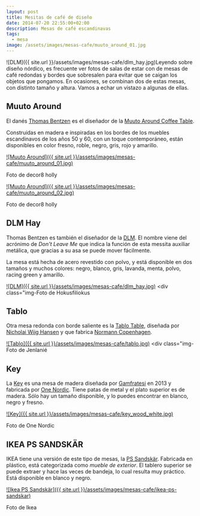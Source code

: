 ```yaml
---
layout: post
title: Mesitas de café de diseño
date: 2014-07-20 22:55:00+02:00
description: Mesas de café escandinavas
tags:
  - mesa
image: /assets/images/mesas-cafe/muuto_around_01.jpg
---
```


![DLM]({{ site.url }}/assets/images/mesas-cafe/dlm_hay.jpg)Leyendo sobre diseño nórdico, es frecuente ver fotos de salas de estar con de mesas de café redondas y bordes que sobresalen para evitar que se caigan los objetos que pongamos. En ocasiones, se combinan dos de estas mesas, con distinto tamaño y altura. Vamos a echar un vistazo a algunas de ellas.

## Muuto Around
El danés [Thomas Bentzen](http://www.thomasbentzen.com/) es el diseñador de la [Muuto Around Coffee Table](http://www.thomasbentzen.com/works/around.php).

Construidas en madera e inspiradas en los bordes de los muebles escandinavos de los años 50 y 60, con un toque contemporáneo, están disponibles en color fresno, roble, negro, gris, rojo y amarillo.

[![Muuto Around]({{ site.url }}/assets/images/mesas-cafe/muuto_around_01.jpg)](https://www.flickr.com/photos/decor8/9140219177) <div class="img-footer">Foto de decor8 holly</div>

[![Muuto Around]({{ site.url }}/assets/images/mesas-cafe/muuto_around_02.jpg)](https://www.flickr.com/photos/decor8/9142459446) <div class="img-footer">Foto de decor8 holly</div>

## DLM Hay
Thomas Bentzen es también el diseñador de la [DLM](http://www.scandinavia-design.fr/dlm-table-hay-thomas-bentzen_en.html). El nombre viene del acrónimo de _Don't Leave Me_ que indica la función de esta messita auxiliar metálica, que gracias a su asa se puede mover fácilmente.

La mesa está hecha de acero revestido con polvo, y está disponible en dos tamaños y muchos colores: negro, blanco, gris, lavanda, menta, polvo, racing green y amarillo.

[![DLM]({{ site.url }}/assets/images/mesas-cafe/dlm_hay.jpg)](http://hokusfiliokus.blogspot.de/2012/08/interirbloggerstylist.html) <div class="img-Foto de Hokusfiliokus</div>

## Tablo

Otra mesa redonda con borde saliente es la [Tablo Table](http://www.normann-copenhagen.com/families/tablo-table), diseñada por [Nicholai Wiig Hansen](http://www.wiighansen.com/) y que fabrica [Normann Copenhagen](http://www.normann-copenhagen.com/).

[![Tablo]({{ site.url }}/assets/images/mesas-cafe/tablo.jpg)](http://jelanieshop.com/en/view-all/182-tablo-table-large-white-by-normann-copenhagen.html) <div class="img-Foto de Jenlanié</div>

## Key

La [Key](http://gamfratesi.com/#/key/) es una mesa de madera diseñada por [Gamfratesi](http://gamfratesi.com/) en 2013 y fabricada por [One Nordic](http://www.onenordic.com/). Tiene patas de metal y el plato superior es de madera. Sólo hay un tamaño disponible, y lo puedes encontrar en blanco, negro y fresno.

[![Key]({{ site.url }}/assets/images/mesas-cafe/key_wood_white.jpg)](http://www.onenordic.com/products/key-ash-white) <div class="img-footer">Foto de One Nordic</div>

## IKEA PS SANDSKÄR

IKEA tiene una versión de este tipo de mesas, la [PS Sandskär](http://www.ikea.com/es/es/catalog/products/40193228/). Fabricada en plástico, está categorizada como _mueble de exterior_. El tablero superior se puede extraer y hace las veces de bandeja, lo cual resulta muy práctico. Está disponible en blanco y negro.

[![Ikea PS Sandskär]({{ site.url }}/assets/images/mesas-cafe/ikea-ps-sandskar)](http://www.ikea.com/es/es/catalog/products/40193228/) <div class="img-footer">Foto de Ikea</div>

